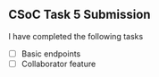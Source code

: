 ## CSoC Task 5 Submission

I have completed the following tasks

- [ ] Basic endpoints
- [ ] Collaborator feature
